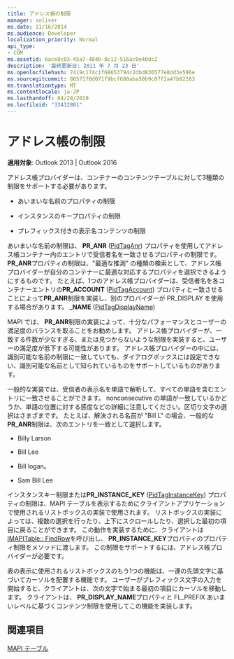 ```yaml
---
title: アドレス帳の制限
manager: soliver
ms.date: 11/16/2014
ms.audience: Developer
localization_priority: Normal
api_type:
- COM
ms.assetid: 6ace8c03-45a7-484b-8c12-516ac0e40dc2
description: '最終更新日: 2011 年 7 月 23 日'
ms.openlocfilehash: 7419c174c1f68653794c2dbd836577e8dd3e596e
ms.sourcegitcommit: 8657170d071f9bcf680aba50b9c07f2a4fb82283
ms.translationtype: MT
ms.contentlocale: ja-JP
ms.lasthandoff: 04/28/2019
ms.locfileid: "33432801"
---
```

# <a name="address-book-restrictions"></a>アドレス帳の制限

  
  
**適用対象**: Outlook 2013 | Outlook 2016 
  
アドレス帳プロバイダーは、コンテナーのコンテンツテーブルに対して3種類の制限をサポートする必要があります。
  
- あいまいな名前のプロパティの制限
    
- インスタンスのキープロパティの制限
    
- プレフィックス付きの表示名コンテンツの制限
    
あいまいな名前の制限は、 **PR_ANR** ([PidTagAnr](pidtaganr-canonical-property.md)) プロパティを使用してアドレス帳コンテナー内のエントリで受信者名を一致させるプロパティの制限です。 **PR_ANR**プロパティの制限は、"最適な推測" の種類の検索として、アドレス帳プロバイダーが自分のコンテナーに最適な対応するプロパティを選択できるようにするものです。 たとえば、1つのアドレス帳プロバイダーは、受信者名を各コンテナーエントリの**PR_ACCOUNT** ([PidTagAccount](pidtagaccount-canonical-property.md)) プロパティと一致させることによって**PR_ANR**制限を実装し、別のプロバイダーが PR_DISPLAY を使用する場合があります。 **_NAME** ([PidTagDisplayName](pidtagdisplayname-canonical-property.md))
  
MAPI では、 **PR_ANR**制限の実装によって、十分なパフォーマンスとユーザーの満足度のバランスを取ることをお勧めします。 アドレス帳プロバイダーが、一致する件数が少なすぎる、または見つからないような制限を実装すると、ユーザーの満足度が低下する可能性があります。 アドレス帳プロバイダーの中には、識別可能な名前の制限に一致していても、ダイアログボックスには設定できない、識別可能な名前として知られているものをサポートしているものがあります。 
  
一般的な実装では、受信者の表示名を単語で解析して、すべての単語を含むエントリに一致させることができます。 nonconsecutive の単語が一致しているかどうか、単語の位置に対する感度などの詳細に注意してください。区切り文字の選択はさまざまです。 たとえば、解決される名前が "Bill L" の場合、一般的な**PR_ANR**制限は、次のエントリを一致として選択します。 
  
- Billy Larson
    
- Bill Lee
    
- Bill logan。 
    
- Sam Bill Lee
    
インスタンスキー制限または**PR_INSTANCE_KEY** ([PidTagInstanceKey](pidtaginstancekey-canonical-property.md)) プロパティの制限は、MAPI テーブルを表示するためにクライアントアプリケーションで使用されるリストボックスの実装で使用されます。 リストボックスの実装によっては、複数の選択を行ったり、上下にスクロールしたり、選択した最初の項目に戻ることができます。 この動作を実装するために、クライアントは[IMAPITable:: FindRow](imapitable-findrow.md)を呼び出し、 **PR_INSTANCE_KEY**プロパティのプロパティ制限をメソッドに渡します。 この制限をサポートするには、アドレス帳プロバイダーが必要です。 
  
表の表示に使用されるリストボックスのもう1つの機能は、一連の先頭文字に基づいてカーソルを配置する機能です。 ユーザーがプレフィックス文字の入力を開始すると、クライアントは、次の文字で始まる最初の項目にカーソルを移動します。 クライアントは、 **PR_DISPLAY_NAME**プロパティと FL_PREFIX あいまいレベルに基づくコンテンツ制限を使用してこの機能を実装します。 
  
## <a name="see-also"></a>関連項目



[MAPI テーブル](mapi-tables.md)

